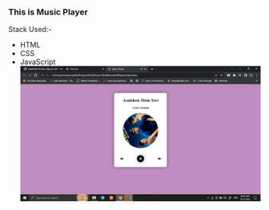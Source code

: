 ### This is Music Player

Stack Used:-
-   HTML
-   CSS
-   JavaScript
![Image](img/Screenshot%20(545).png)